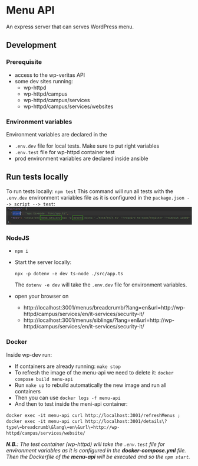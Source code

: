 # Menu API

An express server that can serves WordPress menu.


## Development

### Prerequisite

* access to the wp-veritas API
* some dev sites running:
    * wp-httpd
    * wp-httpd/campus
    * wp-httpd/campus/services
    * wp-httpd/campus/services/websites

### Environment variables

Environment variables are declared in the 
- `.env.dev` file for local tests. Make sure to put right variables
- `.env.test` file for wp-httpd container test
- prod environment variables are declared inside ansible

## Run tests locally

To run tests locally:
`npm test`
This command will run all tests with the `.env.dev` environment variables file as it is configured in the 
`package.json --> script --> test`: 
![package_json_scripts_test.png](package_json_scripts_test.png)

### NodeJS

* `npm i`
* Start the server locally:
  ```
  npx -p dotenv -e dev ts-node ./src/app.ts
  ```
  The `dotenv -e dev` will take the `.env.dev` file for environment variables.

* open your browser on
    * http://localhost:3001/menus/breadcrumb/?lang=en&url=http://wp-httpd/campus/services/en/it-services/security-it/
    * http://localhost:3001/menus/siblings/?lang=en&url=http://wp-httpd/campus/services/en/it-services/security-it/

### Docker

Inside wp-dev run:
* If containers are already running: `make stop`
* To refresh the image of the menu-api we need to delete it: `docker compose build menu-api`
* Run `make up` to rebuild automatically the new image and run all containers
* Then you can use `docker logs -f menu-api`
* And then to test inside the meni-api container:
```
docker exec -it menu-api curl http://localhost:3001/refreshMenus ; docker exec -it menu-api curl http://localhost:3001/details\?type\=breadcrumb\&lang\=en\&url\=http://wp-httpd/campus/services/website/
```

_**N.B.**: The test container (wp-httpd) will take the `.env.test` file for environment variables as it is configured 
in the **docker-compose.yml** file.
Then the Dockerfile of the **menu-api** will be executed and so the `npm start`._

